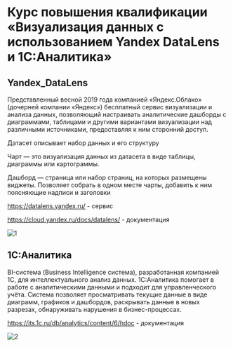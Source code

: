 # Курс повышения квалификации «Визуализация данных с использованием Yandex DataLens и 1С:Аналитика»

## Yandex_DataLens

Представленный весной 2019 года компанией «Яндекс.Облако» (дочерней компании «Яндекс») бесплатный сервис визуализации и анализа данных, позволяющий настраивать 
аналитические дашборды с диаграммами, таблицами и другими вариантами визуализации над различными источниками, предоставляя к ним сторонний доступ. 

Датасет описывает набор данных и его структуру

Чарт — это визуализация данных из датасета в виде таблицы, диаграммы или картограммы. 

Дашборд  — страница или набор страниц, на которых размещены виджеты. Позволяет собрать в одном месте чарты, добавить к ним поясняющие надписи и заголовки

https://datalens.yandex.ru/ - сервиc

https://cloud.yandex.ru/docs/datalens/ - документация

![1](https://i.ytimg.com/vi/WlPXefRoWAw/maxresdefault.jpg)

## 1С:Аналитика

BI-система (Business Intelligence система), разработанная компанией 1С, для интеллектуального анализ данных. 
1С:Аналитика помогает в работе с аналитическими данными и подходит для управленческого учёта. Система позволяет просматривать текущие данные в виде диаграмм, 
графиков и дашбордов, раскрывать данные в новых разрезах, обнаруживать нарушения в бизнес-процессах.

https://its.1c.ru/db/analytics/content/6/hdoc - документация

![2](https://aitifresh.ru/wp-content/uploads/2021/07/maxresdefault-1.jpg)
